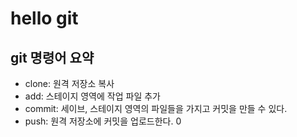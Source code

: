 # hello git
## git 명령어 요약 

- clone: 원격 저장소 복사 
- add: 스테이지 영역에 작업 파일 추가 
- commit: 세이브, 스테이지 영역의 파일들을 가지고 커밋을 만들 수 있다. 
- push: 원격 저장소에 커밋을 업로드한다. 
0 